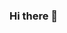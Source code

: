 ### Hi there 👋

<!--
**aissarmurad/aissarmurad** is a ✨ _special_ ✨ repository because its `README.md` (this file) appears on your GitHub profile.


[![Github Badge](https://img.shields.io/badge/-Github-000?style=flat-square&logo=Github&logoColor=white&link=https://github.com/aissarmurad)](https://github.com/aissarmurad)
[![Linkedin Badge](https://img.shields.io/badge/-LinkedIn-blue?style=flat-square&logo=Linkedin&logoColor=white&link=https://www.linkedin.com/in/aissarmurad/)](https://www.linkedin.com/in/aissarmurad/)
